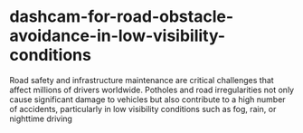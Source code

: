 # dashcam-for-road-obstacle-avoidance-in-low-visibility-conditions
Road safety and infrastructure maintenance are critical challenges that affect millions of drivers worldwide. Potholes and road irregularities not only cause significant damage to vehicles but also contribute to a high number of accidents, particularly in low visibility conditions such as fog, rain, or nighttime driving
